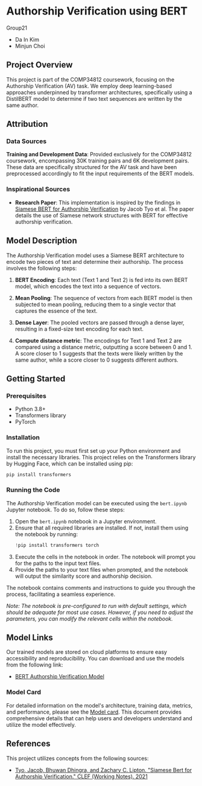 # Authorship Verification using BERT

Group21
- Da In Kim
- Minjun Choi

## Project Overview
This project is part of the COMP34812 coursework, focusing on the Authorship Verification (AV) task. We employ deep learning-based approaches underpinned by transformer architectures, specifically using a DistilBERT model to determine if two text sequences are written by the same author.

## Attribution
### Data Sources 
**Training and Development Data**: Provided exclusively for the COMP34812 coursework, encompassing 30K training pairs and 6K development pairs. These data are specifically structured for the AV task and have been preprocessed accordingly to fit the input requirements of the BERT models.

### Inspirational Sources
- **Research Paper**: This implementation is inspired by the findings in [Siamese BERT for Authorship Verification](http://ceur-ws.org/Vol-2936/paper-193.pdf) by Jacob Tyo et al. The paper details the use of Siamese network structures with BERT for effective authorship verification.

## Model Description
The Authorship Verification model uses a Siamese BERT architecture to encode two pieces of text and determine their authorship. The process involves the following steps:

1. **BERT Encoding**: Each text (Text 1 and Text 2) is fed into its own BERT model, which encodes the text into a sequence of vectors.

2. **Mean Pooling**: The sequence of vectors from each BERT model is then subjected to mean pooling, reducing them to a single vector that captures the essence of the text.

3. **Dense Layer**: The pooled vectors are passed through a dense layer, resulting in a fixed-size text encoding for each text.

4. **Compute distance metric**: The encodings for Text 1 and Text 2 are compared using a distance metric, outputting a score between 0 and 1. A score closer to 1 suggests that the texts were likely written by the same author, while a score closer to 0 suggests different authors.


## Getting Started
### Prerequisites
- Python 3.8+
- Transformers library
- PyTorch

### Installation
To run this project, you must first set up your Python environment and install the necessary libraries. This project relies on the Transformers library by Hugging Face, which can be installed using pip:

```bash
pip install transformers
```

### Running the Code
The Authorship Verification model can be executed using the `bert.ipynb` Jupyter notebook. To do so, follow these steps:

1. Open the `bert.ipynb` notebook in a Jupyter environment.
2. Ensure that all required libraries are installed. If not, install them using the notebook by running:
    ```python
    !pip install transformers torch
    ```
3. Execute the cells in the notebook in order. The notebook will prompt you for the paths to the input text files.
4. Provide the paths to your text files when prompted, and the notebook will output the similarity score and authorship decision.

The notebook contains comments and instructions to guide you through the process, facilitating a seamless experience.

*Note: The notebook is pre-configured to run with default settings, which should be adequate for most use cases. 
However, if you need to adjust the parameters, you can modify the relevant cells within the notebook.*

## Model Links
Our trained models are stored on cloud platforms to ensure easy accessibility and reproducibility. You can download and use the models from the following link:
- [BERT Authorship Verification Model](https://drive.google.com/file/d/1oRUNyWGEJNvp8yqb3xJxOA_5edK1Kyan/view?usp=drive_link) 

### Model Card
For detailed information on the model's architecture, training data, metrics, and performance, please see the [Model card](https://github.com/JuneC7020/NLU2024/blob/main/BERT_model_card.md). This document provides comprehensive details that can help users and developers understand and utilize the model effectively.

## References
This project utilizes concepts from the following sources:
- [Tyo, Jacob, Bhuwan Dhingra, and Zachary C. Lipton. "Siamese Bert for Authorship Verification." CLEF (Working Notes). 2021](https://ceur-ws.org/Vol-2936/paper-193.pdf)
